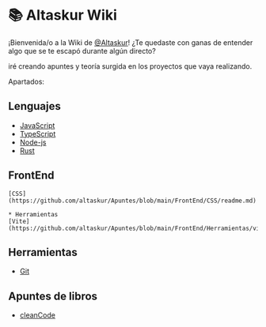 # 📚 Altaskur Wiki

¡Bienvenida/o a la Wiki de [@Altaskur](https://github.com/altaskur)!
¿Te quedaste con ganas de entender algo que se te escapó durante algún directo?

iré creando apuntes y teoría surgida en los proyectos que vaya realizando.

Apartados:

## Lenguajes

* [JavaScript](https://github.com/altaskur/Apuntes/blob/main/lenguajes/JavaScript/readme.md)
* [TypeScript](https://github.com/altaskur/Apuntes/blob/main/lenguajes/TypeScript/readme.md)
* [Node-js](https://github.com/altaskur/Apuntes/blob/main/lenguajes/Node/readme.md)
* [Rust](https://github.com/altaskur/Apuntes/blob/main/lenguajes/Rust/readme.md)

## FrontEnd

    [CSS](https://github.com/altaskur/Apuntes/blob/main/FrontEnd/CSS/readme.md)

    * Herramientas
    [Vite](https://github.com/altaskur/Apuntes/blob/main/FrontEnd/Herramientas/vite.md)

## Herramientas

* [Git](https://github.com/altaskur/Apuntes/blob/main/Herramientas/Git.md)

## Apuntes de libros

* [cleanCode](https://github.com/altaskur/Apuntes/blob/main/Libros/cleanCode.md)
